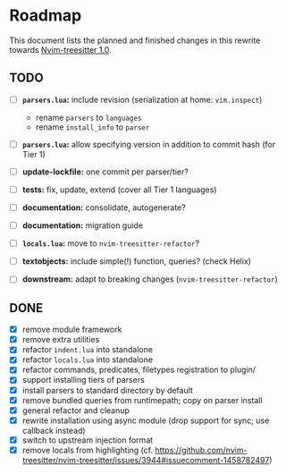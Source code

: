 # Roadmap

This document lists the planned and finished changes in this rewrite towards [Nvim-treesitter 1.0](https://github.com/nvim-treesitter/nvim-treesitter/issues/4767).

## TODO

- [ ] **`parsers.lua`:** include revision (serialization at home: `vim.inspect`)
  - rename `parsers` to `languages`
  - rename `install_info` to `parser`

- [ ] **`parsers.lua`:** allow specifying version in addition to commit hash (for Tier 1)
- [ ] **update-lockfile:** one commit per parser/tier?
- [ ] **tests:** fix, update, extend (cover all Tier 1 languages)
- [ ] **documentation:** consolidate, autogenerate?
- [ ] **documentation:** migration guide
- [ ] **`locals.lua`:** move to `nvim-treesitter-refactor`?
- [ ] **textobjects:** include simple(!) function, queries? (check Helix)
- [ ] **downstream:** adapt to breaking changes (`nvim-treesitter-refactor`)

## DONE

- [X] remove module framework
- [X] remove extra utilities
- [X] refactor `indent.lua` into standalone
- [X] refactor `locals.lua` into standalone
- [X] refactor commands, predicates, filetypes registration to plugin/
- [X] support installing tiers of parsers
- [X] install parsers to standard directory by default
- [X] remove bundled queries from runtimepath; copy on parser install
- [X] general refactor and cleanup
- [X] rewrite installation using async module (drop support for sync; use callback instead)
- [X] switch to upstream injection format
- [X] remove locals from highlighting (cf. https://github.com/nvim-treesitter/nvim-treesitter/issues/3944#issuecomment-1458782497)
